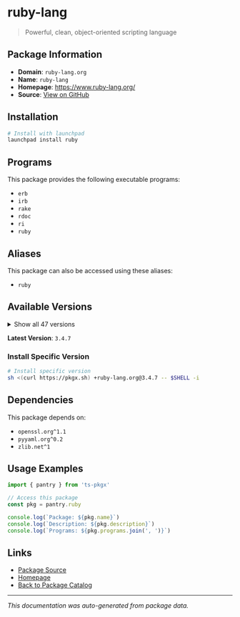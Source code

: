 # ruby-lang

> Powerful, clean, object-oriented scripting language

## Package Information

- **Domain**: `ruby-lang.org`
- **Name**: `ruby-lang`
- **Homepage**: https://www.ruby-lang.org/
- **Source**: [View on GitHub](https://github.com/pkgxdev/pantry/tree/main/projects/ruby-lang.org/package.yml)

## Installation

```bash
# Install with launchpad
launchpad install ruby
```

## Programs

This package provides the following executable programs:

- `erb`
- `irb`
- `rake`
- `rdoc`
- `ri`
- `ruby`

## Aliases

This package can also be accessed using these aliases:

- `ruby`

## Available Versions

<details>
<summary>Show all 47 versions</summary>

- `3.4.7`, `3.4.6`, `3.4.5`, `3.4.4`, `3.4.3`
- `3.4.2`, `3.4.1`, `3.3.9`, `3.3.8`, `3.3.7`
- `3.3.6`, `3.3.5`, `3.3.4`, `3.3.3`, `3.3.2`
- `3.3.1`, `3.3.0`, `3.2.9`, `3.2.8`, `3.2.7`
- `3.2.6`, `3.2.5`, `3.2.4`, `3.2.3`, `3.2.2`
- `3.2.1`, `3.2.0`, `3.1.7`, `3.1.6`, `3.1.5`
- `3.1.4`, `3.1.3`, `3.1.2`, `3.1.1`, `3.1.0`
- `3.0.7`, `3.0.6`, `3.0.5`, `3.0.4`, `3.0.3`
- `3.0.2`, `3.0.1`, `3.0.0`, `2.7.8`, `2.7.6`
- `2.6.10`, `2.5.9`

</details>

**Latest Version**: `3.4.7`

### Install Specific Version

```bash
# Install specific version
sh <(curl https://pkgx.sh) +ruby-lang.org@3.4.7 -- $SHELL -i
```

## Dependencies

This package depends on:

- `openssl.org^1.1`
- `pyyaml.org^0.2`
- `zlib.net^1`

## Usage Examples

```typescript
import { pantry } from 'ts-pkgx'

// Access this package
const pkg = pantry.ruby

console.log(`Package: ${pkg.name}`)
console.log(`Description: ${pkg.description}`)
console.log(`Programs: ${pkg.programs.join(', ')}`)
```

## Links

- [Package Source](https://github.com/pkgxdev/pantry/tree/main/projects/ruby-lang.org/package.yml)
- [Homepage](https://www.ruby-lang.org/)
- [Back to Package Catalog](../../package-catalog.md)

---

*This documentation was auto-generated from package data.*
